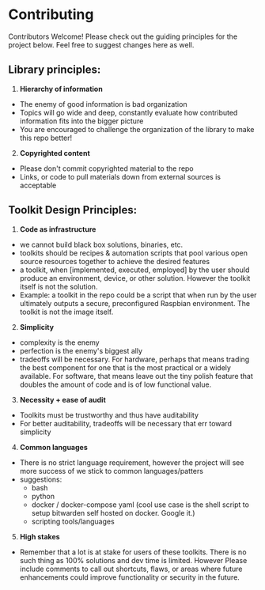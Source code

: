 # Contributing
Contributors Welcome! Please check out the guiding principles for the project below. Feel free to suggest changes here as well.

## Library principles:
1. **Hierarchy of information**
- The enemy of good information is bad organization
- Topics will go wide and deep, constantly evaluate how contributed information fits into the bigger picture
- You are encouraged to challenge the organization of the library to make this repo better!
2. **Copyrighted content**
- Please don't commit copyrighted material to the repo
- Links, or code to pull materials down from external sources is acceptable

## Toolkit Design Principles:

1. **Code as infrastructure**
- we cannot build black box solutions, binaries, etc.
- toolkits should be recipes & automation scripts that pool various open source resources together to achieve the desired features
- a toolkit, when [implemented, executed, employed] by the user should produce an environment, device, or other solution. However the toolkit itself is not the solution. 
- Example: a toolkit in the repo could be a script that when run by the user ultimately outputs a secure, preconfigured Raspbian environment. The toolkit is not the image itself.
 
2. **Simplicity**
- complexity is the enemy
- perfection is the enemy's biggest ally
- tradeoffs will be necessary. For hardware, perhaps that means trading the best component for one that is the most practical or a widely available. For software, that means leave out the tiny polish feature that doubles the amount of code and is of low functional value.

3. **Necessity + ease of audit**
- Toolkits must be trustworthy and thus have auditability
- For better auditability, tradeoffs will be necessary that err toward simplicity

4. **Common languages**
- There is no strict language requirement, however the project will see more success of we stick to common languages/patters
- suggestions:
  - bash
  - python
  - docker / docker-compose yaml (cool use case is the shell script to setup bitwarden self hosted on docker. Google it.)
  - scripting tools/languages

5. **High stakes**
- Remember that a lot is at stake for users of these toolkits. There is no such thing as 100% solutions and dev time is limited. However Please include comments to call out shortcuts, flaws, or areas where future enhancements could improve functionality or security in the future.


